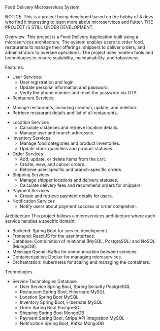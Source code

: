 Food Delivery Microservices System

NOTICE: This is a project being developed based on the hobby of 4 devs who find it interesting to learn more about microservices and flutter. THE PROJECT IS STILL UNDER DEVELOPMENT.

Overview: This project is a Food Delivery Application built using a microservices architecture. The system enables users to order food, restaurants to manage their offerings, shippers to deliver orders, and administrators to oversee operations. The project uses modern tools and technologies to ensure scalability, maintainability, and robustness.

Features:
  - User Services:
    + User registration and login.
    + Update personal information and password.
    + Verify the phone number and reset the password via OTP.
  - Restaurant Services:
  + Manage restaurants, including creation, update, and deletion.
  + Retrieve restaurant details and list of all restaurants.
- Location Services
  + Calculate distances and retrieve location details.
  + Manage user and branch addresses.
- Inventory Services
  + Manage food categories and product inventories.
  + Update stock quantities and product statuses.
- Order Services
  + Add, update, or delete items from the cart.
  + Create, view, and cancel orders.
  + Retrieve user-specific and branch-specific orders.
- Shipping Services
  + Manage shipper locations and delivery statuses.
  + Calculate delivery fees and recommend orders for shippers.
- Payment Services
  + Create and retrieve payment details for users.
- Notification Services
  + Notify users about payment success or order completion.

Architecture
This project follows a microservices architecture where each service handles a specific domain:
  + Backend: Spring Boot for service development.
  + Frontend: ReactJS for the user interface.
  + Database: Combination of relational (MySQL, PostgreSQL) and NoSQL (MongoDB).
  + Message Queue: Kafka for communication between services.
  + Containerization: Docker for managing microservices.
  + Orchestration: Kubernetes for scaling and managing the containers.

Technologies
- Service	Technologies	Database
  + User Service	Spring Boot, Spring Security	PostgreSQL
  + Restaurant	Spring Boot, Hibernate	MySQL
  + Location	Spring Boot	MySQL
  + Inventory	Spring Boot, Hibernate	MySQL
  + Order	Spring Boot	PostgreSQL
  + Shipping	Spring Boot	MongoDB
  + Payment	Spring Boot, Stripe API Integration	MySQL
  + Notification	Spring Boot, Kafka	MongoDB

